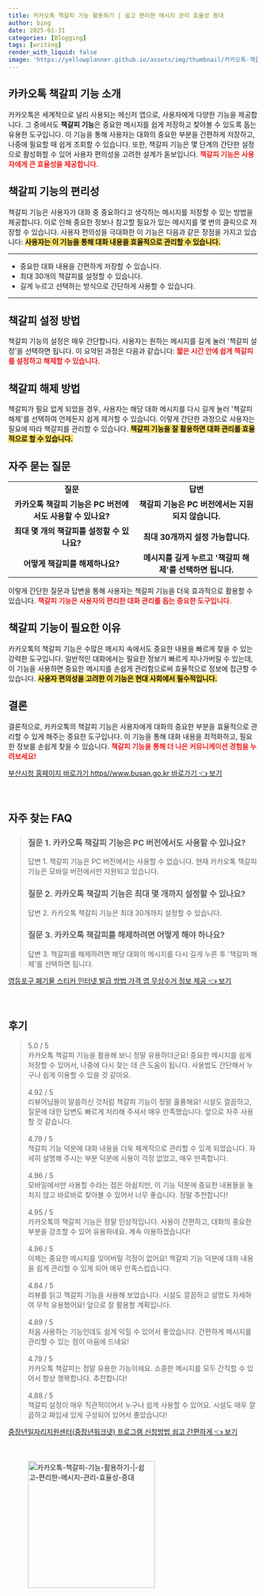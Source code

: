 ```yaml
---
title: 카카오톡 책갈피 기능 활용하기 | 쉽고 편리한 메시지 관리 효율성 증대
author: bing
date: 2025-01-31
categories: [Blogging]
tags: [writing]
render_with_liquid: false
image: 'https://yellowplanner.github.io/assets/img/thumbnail/카카오톡-책갈피-기능-활용하기-|-쉽고-편리한-메시지-관리-효율성-증대.webp'
---
```



<h2 id='카카오톡_책갈피_기능_소개'>카카오톡 책갈피 기능 소개</h2>

<p>카카오톡은 세계적으로 널리 사용되는 메신저 앱으로, 사용자에게 다양한 기능을 제공합니다. 그 중에서도 <b>책갈피 기능</b>은 중요한 메시지를 쉽게 저장하고 찾아볼 수 있도록 돕는 유용한 도구입니다. 이 기능을 통해 사용자는 대화의 중요한 부분을 간편하게 저장하고, 나중에 필요할 때 쉽게 조회할 수 있습니다. 또한, 책갈피 기능은 몇 단계의 간단한 설정으로 활성화할 수 있어 사용자 편의성을 고려한 설계가 돋보입니다. <b><span style="color: #ee2323;">책갈피 기능은 사용자에게 큰 효율성을 제공합니다.</span></b></p>

<h2 id='책갈피_기능의_편리성'>책갈피 기능의 편리성</h2>

<p>책갈피 기능은 사용자가 대화 중 중요하다고 생각하는 메시지를 저장할 수 있는 방법을 제공합니다. 이로 인해 중요한 정보나 참고할 필요가 있는 메시지를 몇 번의 클릭으로 저장할 수 있습니다. 사용자 편의성을 극대화한 이 기능은 다음과 같은 장점을 가지고 있습니다: <b><span style="background-color: #ffe066;">사용자는 이 기능을 통해 대화 내용을 효율적으로 관리할 수 있습니다.</span></b></p>

<hr />

<ul>
    <li>중요한 대화 내용을 간편하게 저장할 수 있습니다.</li>
    <li>최대 30개의 책갈피를 설정할 수 있습니다.</li>
    <li>길게 누르고 선택하는 방식으로 간단하게 사용할 수 있습니다.</li>
</ul>

<hr />

<h2 id='책갈피_설정_방법'>책갈피 설정 방법</h2>

<p>책갈피 기능의 설정은 매우 간단합니다. 사용자는 원하는 메시지를 길게 눌러 '책갈피 설정'을 선택하면 됩니다. 이 요약된 과정은 다음과 같습니다: <b><span style="color: #ee2323;">짧은 시간 안에 쉽게 책갈피를 설정하고 해제할 수 있습니다.</span></b></p>

<h2 id='책갈피_해제_방법'>책갈피 해제 방법</h2>

<p>책갈피가 필요 없게 되었을 경우, 사용자는 해당 대화 메시지를 다시 길게 눌러 '책갈피 해제'를 선택하여 언제든지 쉽게 제거할 수 있습니다. 이렇게 간단한 과정으로 사용자는 필요에 따라 책갈피를 관리할 수 있습니다. <b><span style="background-color: #ffe066;">책갈피 기능을 잘 활용하면 대화 관리를 효율적으로 할 수 있습니다.</span></b></p>

<h2 id='자주_묻는_질문'>자주 묻는 질문</h2>

<table>
    <tr>
        <td style="text-align: center; height: 17px;"><b>질문</b></td>
        <td style="text-align: center; height: 17px;"><b>답변</b></td>
    </tr>
    <tr>
        <td style="text-align: center; height: 17px;"><b>카카오톡 책갈피 기능은 PC 버전에서도 사용할 수 있나요?</b></td>
        <td style="text-align: center; height: 17px;"><b>책갈피 기능은 PC 버전에서는 지원되지 않습니다.</b></td>
    </tr>
    <tr>
        <td style="text-align: center; height: 17px;"><b>최대 몇 개의 책갈피를 설정할 수 있나요?</b></td>
        <td style="text-align: center; height: 17px;"><b>최대 30개까지 설정 가능합니다.</b></td>
    </tr>
    <tr>
        <td style="text-align: center; height: 17px;"><b>어떻게 책갈피를 해제하나요?</b></td>
        <td style="text-align: center; height: 17px;"><b>메시지를 길게 누르고 '책갈피 해제'를 선택하면 됩니다.</b></td>
    </tr>
</table>

<p>이렇게 간단한 질문과 답변을 통해 사용자는 책갈피 기능을 더욱 효과적으로 활용할 수 있습니다. <b><span style="color: #ee2323;">책갈피 기능은 사용자의 편리한 대화 관리를 돕는 중요한 도구입니다.</span></b></p>

<h2 id='책갈피_기능이_필요한_이유'>책갈피 기능이 필요한 이유</h2>

<p>카카오톡의 책갈피 기능은 수많은 메시지 속에서도 중요한 내용을 빠르게 찾을 수 있는 강력한 도구입니다. 일반적인 대화에서는 필요한 정보가 빠르게 지나가버릴 수 있는데, 이 기능을 사용하면 중요한 메시지를 손쉽게 관리함으로써 효율적으로 정보에 접근할 수 있습니다. <b><span style="background-color: #ffe066;">사용자 편의성을 고려한 이 기능은 현대 사회에서 필수적입니다.</span></b></p>

<h2 id='결론'>결론</h2>

<p>결론적으로, 카카오톡의 책갈피 기능은 사용자에게 대화의 중요한 부분을 효율적으로 관리할 수 있게 해주는 중요한 도구입니다. 이 기능을 통해 대화 내용을 최적화하고, 필요한 정보를 손쉽게 찾을 수 있습니다. <b><span style="color: #ee2323;">책갈피 기능을 통해 더 나은 커뮤니케이션 경험을 누려보세요!</span></b></p>


<p><a class="click-button" title="부산시청 홈페이지 바로가기 https//www.busan.go.kr 바로가기" href="https://yellowplanner.github.io/posts/%EB%B6%80%EC%82%B0%EC%8B%9C%EC%B2%AD-%ED%99%88%ED%8E%98%EC%9D%B4%EC%A7%80-%EB%B0%94%EB%A1%9C%EA%B0%80%EA%B8%B0-httpswww.busan.go.kr-%EB%B0%94%EB%A1%9C%EA%B0%80%EA%B8%B0/" rel="dofollow">부산시청 홈페이지 바로가기 https//www.busan.go.kr 바로가기 👈 보기</a></p><br>
<h2 id='자주_찾는_FAQ'>자주 찾는 FAQ</h2>
<div itemscope="" itemtype="https://schema.org/FAQPage"> 
<blockquote> 
<div itemscope="" itemprop="mainEntity" itemtype="https://schema.org/Question"> 
<h3 itemprop="name">질문 1. 카카오톡 책갈피 기능은 PC 버전에서도 사용할 수 있나요?</h3> 
<div itemscope="" itemprop="acceptedAnswer" itemtype="https://schema.org/Answer"> 
<span itemprop="text"> 
<p>답변 1. 책갈피 기능은 PC 버전에서는 사용할 수 없습니다. 현재 카카오톡 책갈피 기능은 모바일 버전에서만 지원되고 있습니다.</p> 
</span> </div> 

<p></div> </p>

<div itemscope="" itemprop="mainEntity" itemtype="https://schema.org/Question"> 
<h3 itemprop="name">질문 2. 카카오톡 책갈피 기능은 최대 몇 개까지 설정할 수 있나요?</h3> 
<div itemscope="" itemprop="acceptedAnswer" itemtype="https://schema.org/Answer"> 
<span itemprop="text"> 
<p>답변 2. 카카오톡 책갈피 기능은 최대 30개까지 설정할 수 있습니다.</p> 
</span> </div> 

<p></div> </p>

<div itemscope="" itemprop="mainEntity" itemtype="https://schema.org/Question"> 
<h3 itemprop="name">질문 3. 카카오톡 책갈피를 해제하려면 어떻게 해야 하나요?</h3> 
<div itemscope="" itemprop="acceptedAnswer" itemtype="https://schema.org/Answer"> 
<span itemprop="text"> 
<p>답변 3. 책갈피를 해제하려면 해당 대화의 메시지를 다시 길게 누른 후 '책갈피 해제'를 선택하면 됩니다.</p> 
</span> </div> 

<p></div> 
</blockquote> 
</div></p>
<p><a class="click-button" title="영등포구 폐기물 스티커 인터넷 발급 방법 가격 앱 무상수거 정보 제공" href="https://yellowplanner.github.io/posts/%EC%98%81%EB%93%B1%ED%8F%AC%EA%B5%AC-%ED%8F%90%EA%B8%B0%EB%AC%BC-%EC%8A%A4%ED%8B%B0%EC%BB%A4-%EC%9D%B8%ED%84%B0%EB%84%B7-%EB%B0%9C%EA%B8%89-%EB%B0%A9%EB%B2%95-%EA%B0%80%EA%B2%A9-%EC%95%B1-%EB%AC%B4%EC%83%81%EC%88%98%EA%B1%B0-%EC%A0%95%EB%B3%B4-%EC%A0%9C%EA%B3%B5/" rel="dofollow">영등포구 폐기물 스티커 인터넷 발급 방법 가격 앱 무상수거 정보 제공 👈 보기</a></p><br>
<h2 id='후기'>후기</h2>
<div itemscope itemtype="https://schema.org/Product">
  <blockquote>
  <div itemprop="review" itemscope itemtype="https://schema.org/Review">
      <div itemprop="reviewRating" itemscope itemtype="https://schema.org/Rating"> <span itemprop="ratingValue">5.0</span> / <span itemprop="bestRating">5</span> </div>
      <span itemprop="reviewBody">카카오톡 책갈피 기능을 활용해 보니 정말 유용하더군요! 중요한 메시지를 쉽게 저장할 수 있어서, 나중에 다시 찾는 데 큰 도움이 됩니다. 사용법도 간단해서 누구나 쉽게 이용할 수 있을 것 같아요.</span>
  </div>
  <br>
  <div itemprop="review" itemscope itemtype="https://schema.org/Review">
      <div itemprop="reviewRating" itemscope itemtype="https://schema.org/Rating"> <span itemprop="ratingValue">4.92</span> / <span itemprop="bestRating">5</span> </div>
      <span itemprop="reviewBody">리뷰어님들이 말씀하신 것처럼 책갈피 기능이 정말 훌륭해요! 시설도 깔끔하고, 질문에 대한 답변도 빠르게 처리해 주셔서 매우 만족했습니다. 앞으로 자주 사용할 것 같습니다.</span>
  </div>
  <br>
  <div itemprop="review" itemscope itemtype="https://schema.org/Review">
      <div itemprop="reviewRating" itemscope itemtype="https://schema.org/Rating"> <span itemprop="ratingValue">4.79</span> / <span itemprop="bestRating">5</span> </div>
      <span itemprop="reviewBody">책갈피 기능 덕분에 대화 내용을 더욱 체계적으로 관리할 수 있게 되었습니다. 자세히 설명해 주시는 부분 덕분에 사용이 걱정 없었고, 매우 만족합니다.</span>
  </div>
  <br>
  <div itemprop="review" itemscope itemtype="https://schema.org/Review">
      <div itemprop="reviewRating" itemscope itemtype="https://schema.org/Rating"> <span itemprop="ratingValue">4.96</span> / <span itemprop="bestRating">5</span> </div>
      <span itemprop="reviewBody">모바일에서만 사용할 수라는 점은 아쉽지만, 이 기능 덕분에 중요한 내용들을 놓치지 않고 바로바로 찾아볼 수 있어서 너무 좋습니다. 정말 추천합니다!</span>
  </div>
  <br>
  <div itemprop="review" itemscope itemtype="https://schema.org/Review">
      <div itemprop="reviewRating" itemscope itemtype="https://schema.org/Rating"> <span itemprop="ratingValue">4.95</span> / <span itemprop="bestRating">5</span> </div>
      <span itemprop="reviewBody">카카오톡의 책갈피 기능은 정말 인상적입니다. 사용이 간편하고, 대화의 중요한 부분을 강조할 수 있어 유용하네요. 계속 이용하겠습니다!</span>
  </div>
  <br>
  <div itemprop="review" itemscope itemtype="https://schema.org/Review">
      <div itemprop="reviewRating" itemscope itemtype="https://schema.org/Rating"> <span itemprop="ratingValue">4.96</span> / <span itemprop="bestRating">5</span> </div>
      <span itemprop="reviewBody">이제는 중요한 메시지를 잊어버릴 걱정이 없어요! 책갈피 기능 덕분에 대화 내용을 쉽게 관리할 수 있게 되어 매우 만족스럽습니다.</span>
  </div>
  <br>
  <div itemprop="review" itemscope itemtype="https://schema.org/Review">
      <div itemprop="reviewRating" itemscope itemtype="https://schema.org/Rating"> <span itemprop="ratingValue">4.84</span> / <span itemprop="bestRating">5</span> </div>
      <span itemprop="reviewBody">리뷰를 읽고 책갈피 기능을 사용해 보았습니다. 시설도 깔끔하고 설명도 자세하여 무척 유용했어요! 앞으로 잘 활용할 계획입니다.</span>
  </div>
  <br>
  <div itemprop="review" itemscope itemtype="https://schema.org/Review">
      <div itemprop="reviewRating" itemscope itemtype="https://schema.org/Rating"> <span itemprop="ratingValue">4.89</span> / <span itemprop="bestRating">5</span> </div>
      <span itemprop="reviewBody">처음 사용하는 기능인데도 쉽게 익힐 수 있어서 좋았습니다. 간편하게 메시지를 관리할 수 있는 점이 마음에 드네요!</span>
  </div>
  <br>
  <div itemprop="review" itemscope itemtype="https://schema.org/Review">
      <div itemprop="reviewRating" itemscope itemtype="https://schema.org/Rating"> <span itemprop="ratingValue">4.79</span> / <span itemprop="bestRating">5</span> </div>
      <span itemprop="reviewBody">카카오톡 책갈피는 정말 유용한 기능이에요. 소중한 메시지를 모두 간직할 수 있어서 항상 행복합니다. 추천합니다!</span>
  </div>
  <br>
  <div itemprop="review" itemscope itemtype="https://schema.org/Review">
      <div itemprop="reviewRating" itemscope itemtype="https://schema.org/Rating"> <span itemprop="ratingValue">4.88</span> / <span itemprop="bestRating">5</span> </div>
      <span itemprop="reviewBody">책갈피 설정이 매우 직관적이어서 누구나 쉽게 사용할 수 있어요. 시설도 매우 깔끔하고 짜임새 있게 구성되어 있어서 좋았습니다!</span>
  </div>
  </blockquote>
</div>
<p><a class="click-button" title="중장년일자리지원센터(중장년워크넷) 프로그램 신청방법 쉽고 간편하게" href="https://yellowplanner.github.io/posts/%EC%A4%91%EC%9E%A5%EB%85%84%EC%9D%BC%EC%9E%90%EB%A6%AC%EC%A7%80%EC%9B%90%EC%84%BC%ED%84%B0(%EC%A4%91%EC%9E%A5%EB%85%84%EC%9B%8C%ED%81%AC%EB%84%B7)-%ED%94%84%EB%A1%9C%EA%B7%B8%EB%9E%A8-%EC%8B%A0%EC%B2%AD%EB%B0%A9%EB%B2%95-%EC%89%BD%EA%B3%A0-%EA%B0%84%ED%8E%B8%ED%95%98%EA%B2%8C/" rel="dofollow">중장년일자리지원센터(중장년워크넷) 프로그램 신청방법 쉽고 간편하게 👈 보기</a></p><br>
<figure class="image"><img src="https://yellowplanner.github.io/assets/img/thumbnail/카카오톡-책갈피-기능-활용하기-|-쉽고-편리한-메시지-관리-효율성-증대.webp" alt="카카오톡-책갈피-기능-활용하기-|-쉽고-편리한-메시지-관리-효율성-증대" width="256" height="256"></figure>